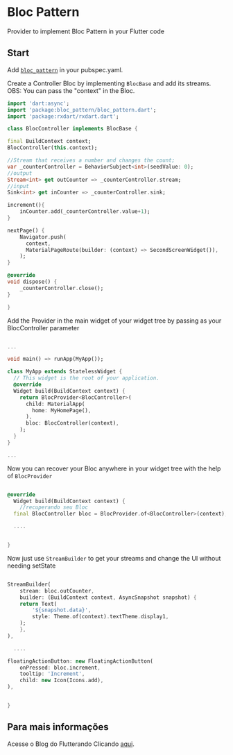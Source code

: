 # Bloc Pattern

Provider to implement Bloc Pattern in your Flutter code

## Start


Add [`bloc_pattern`](https://pub.dartlang.org/packages/bloc_pattern) in your pubspec.yaml.

Create a Controller Bloc by implementing `BlocBase` and add its streams.
OBS: You can pass the "context" in the Bloc.

``` dart
import 'dart:async';
import 'package:bloc_pattern/bloc_pattern.dart';
import 'package:rxdart/rxdart.dart';

class BlocController implements BlocBase {

final BuildContext context;
BlocController(this.context);

//Stream that receives a number and changes the count;
var _counterController = BehaviorSubject<int>(seedValue: 0);
//output
Stream<int> get outCounter => _counterController.stream;
//input
Sink<int> get inCounter => _counterController.sink;

increment(){
    inCounter.add(_counterController.value+1);
}

nextPage() {
    Navigator.push(
      context,
      MaterialPageRoute(builder: (context) => SecondScreenWidget()),
    );
}

@override
void dispose() {
    _counterController.close();
}

}

```

Add the Provider in the main widget of your widget tree by passing as your BlocController parameter

``` dart

...

void main() => runApp(MyApp());

class MyApp extends StatelessWidget {
  // This widget is the root of your application.
  @override
  Widget build(BuildContext context) {
    return BlocProvider<BlocController>(
      child: MaterialApp(
        home: MyHomePage(),
      ),
      bloc: BlocController(context),
    );
  }
}

...

```

Now you can recover your Bloc anywhere in your widget tree with the help of `BlocProvider`

``` dart

@override
  Widget build(BuildContext context) {
    //recuperando seu Bloc
  final BlocController bloc = BlocProvider.of<BlocController>(context);

  ....


}

```

Now just use `StreamBuilder` to get your streams and change the UI without needing setState

``` dart

StreamBuilder(
    stream: bloc.outCounter,
    builder: (BuildContext context, AsyncSnapshot snapshot) {
    return Text(
        '${snapshot.data}',
        style: Theme.of(context).textTheme.display1,
    );
    },
),

  ....

floatingActionButton: new FloatingActionButton(
    onPressed: bloc.increment,
    tooltip: 'Increment',
    child: new Icon(Icons.add),
), 


}

```

## Para mais informações

Acesse o Blog do Flutterando Clicando [aqui](https://flutterando.com.br).

